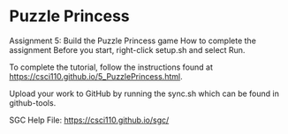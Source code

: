 # Puzzle Princess
Assignment 5: Build the Puzzle Princess game
How to complete the assignment
Before you start, right-click setup.sh and select Run.

To complete the tutorial, follow the instructions found at https://csci110.github.io/5_PuzzlePrincess.html.

Upload your work to GitHub by running the sync.sh which can be found in github-tools.

SGC Help File:
https://csci110.github.io/sgc/